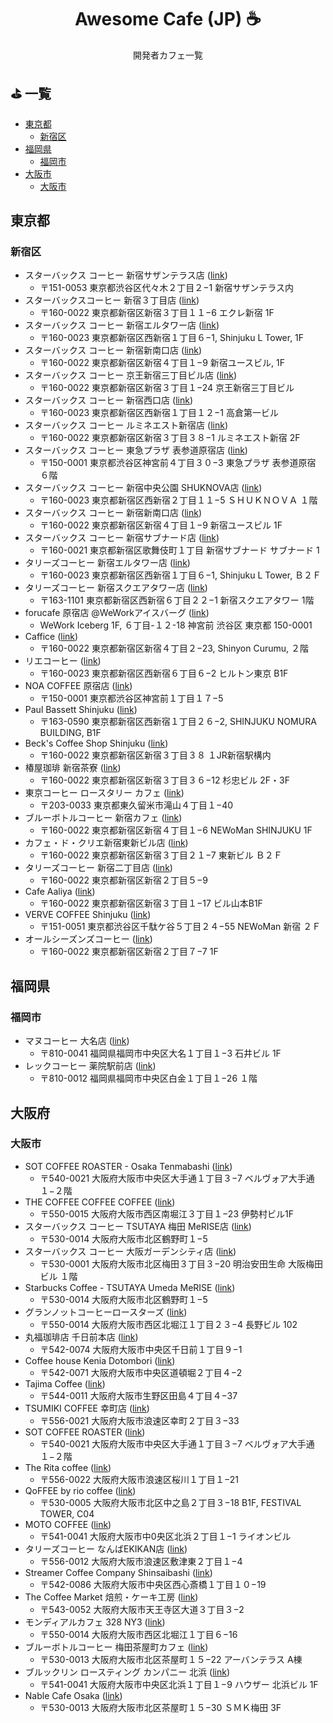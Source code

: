 <h1 align="center">Awesome Cafe (JP) ☕</h1>
  
<p align="center">開発者カフェ一覧</p>

## ⛳️ 一覧

- [東京都](#東京都)
   - [新宿区](#新宿区)
- [福岡県](#福岡県)
   - [福岡市](#福岡市)
- [大阪市](#大阪市)
   - [大阪市](#大阪市)

## 東京都

### 新宿区

- スターバックス コーヒー 新宿サザンテラス店 ([link](https://goo.gl/maps/xWjfzR6VF1ce9QGg6?coh=178572&entry=tt))
   - 〒151-0053 東京都渋谷区代々木２丁目２−1 新宿サザンテラス内
- スターバックスコーヒー 新宿３丁目店 ([link](https://goo.gl/maps/Kdz4Px8F3FGpzgaM9))
   - 〒160-0022 東京都新宿区新宿３丁目１１−6 エクレ新宿 1F
- スターバックス コーヒー 新宿エルタワー店 ([link](https://goo.gl/maps/EAwkiYXLFn9MSPAP7))
   - 〒160-0023 東京都新宿区西新宿１丁目６−1, Shinjuku L Tower, 1F
- スターバックス コーヒー 新宿新南口店 ([link](https://goo.gl/maps/6h8uUQFPtnc4X6TA9))
   - 〒160-0022 東京都新宿区新宿４丁目１−9 新宿ユースビル, 1F
- スターバックス コーヒー 京王新宿三丁目ビル店 ([link](https://goo.gl/maps/BiS6EAGnWNoRaQgQ9))
   - 〒160-0022 東京都新宿区新宿３丁目１−24 京王新宿三丁目ビル
- スターバックス コーヒー 新宿西口店 ([link](https://goo.gl/maps/9VhU1Kbb27Jbatqk8))
   - 〒160-0023 東京都新宿区西新宿１丁目１２−1 高倉第一ビル
- スターバックス コーヒー ルミネエスト新宿店 ([link](https://goo.gl/maps/ymJyi36esQMc8JoCA))
   - 〒160-0022 東京都新宿区新宿３丁目３８−1 ルミネエスト新宿 2F
- スターバックス コーヒー 東急プラザ 表参道原宿店 ([link](https://goo.gl/maps/SMm1YnVW2XDLVpEw8))
   - 〒150-0001 東京都渋谷区神宮前４丁目３０−3 東急プラザ 表参道原宿 ６階
- スターバックス コーヒー 新宿中央公園 SHUKNOVA店 ([link](https://goo.gl/maps/rikEYw54EKbfVt9N7))
   - 〒160-0023 東京都新宿区西新宿２丁目１１−5 ＳＨＵＫＮＯＶＡ １階
- スターバックス コーヒー 新宿新南口店 ([link](https://goo.gl/maps/aramDBFT7htryq6D7))
   - 〒160-0022 東京都新宿区新宿４丁目１−9 新宿ユースビル 1F
- スターバックス コーヒー 新宿サブナード店 ([link](https://goo.gl/maps/hAckCcJcMdm9eJ9B6))
   - 〒160-0021 東京都新宿区歌舞伎町１丁目 新宿サブナード サブナード 1
- タリーズコーヒー 新宿エルタワー店 ([link](https://goo.gl/maps/3DV1DXZcLp8EXC4eA))
   - 〒160-0023 東京都新宿区西新宿１丁目６−1, Shinjuku L Tower, Ｂ２Ｆ
- タリーズコーヒー 新宿スクエアタワー店 ([link](https://goo.gl/maps/erpgPuM5atgyWwye8))
   - 〒163-1101 東京都新宿区西新宿６丁目２２−1 新宿スクエアタワー 1階
- forucafe 原宿店 @WeWorkアイスバーグ ([link](https://goo.gl/maps/qEtx8jCk8AYAqY6r5))
   - WeWork Iceberg 1F, ６丁目-１２-18 神宮前 渋谷区 東京都 150-0001
- Caffice ([link](https://goo.gl/maps/4sJZNRwLeiYe11D26))
   - 〒160-0022 東京都新宿区新宿４丁目２−23, Shinyon Curumu, ２階
- リエコーヒー ([link](https://goo.gl/maps/VXnoh7FXYkZd2DNq6))
   - 〒160-0023 東京都新宿区西新宿６丁目６−2 ヒルトン東京 B1F
- NOA COFFEE 原宿店 ([link](https://goo.gl/maps/bKf4MWRkgr9noYyz8))
   - 〒150-0001 東京都渋谷区神宮前１丁目１７−5
- Paul Bassett Shinjuku ([link](https://goo.gl/maps/Kuh3QaeGEH7bkFQy8))
   - 〒163-0590 東京都新宿区西新宿１丁目２６−2, SHINJUKU NOMURA BUILDING, B1F
- Beck's Coffee Shop Shinjuku ([link](https://goo.gl/maps/6m3rgDJU1ffbkSNa9))
   - 〒160-0022 東京都新宿区新宿３丁目３８ １JR新宿駅構内
- 椿屋珈琲 新宿茶寮 ([link](https://goo.gl/maps/AmziRb7Tdeh2QGSZ9))
   - 〒160-0022 東京都新宿区新宿３丁目３６−12 杉忠ビル 2F・3F
- 東京コーヒー ロースタリー カフェ ([link](https://goo.gl/maps/w42cC1go8vT2hPCn9?coh=178572&entry=tt))
   - 〒203-0033 東京都東久留米市滝山４丁目１−40
- ブルーボトルコーヒー 新宿カフェ ([link](https://goo.gl/maps/8sq6qsCQXtrMjBDH8))
   - 〒160-0022 東京都新宿区新宿４丁目１−6 NEWoMan SHINJUKU 1F
- カフェ・ド・クリエ新宿東新ビル店 ([link](https://goo.gl/maps/sVeycdUiJroP9Le66))
   - 〒160-0022 東京都新宿区新宿３丁目２１−7 東新ビル Ｂ２Ｆ
- タリーズコーヒー 新宿二丁目店 ([link](https://goo.gl/maps/JVbbzEiwvrYaNijw7))
   - 〒160-0022 東京都新宿区新宿２丁目５−9
- Cafe Aaliya ([link](https://goo.gl/maps/TpzyANqDQQ5jjhxCA))
   - 〒160-0022 東京都新宿区新宿３丁目１−17 ビル山本B1F
- VERVE COFFEE Shinjuku ([link](https://goo.gl/maps/dmMZq15KUEu8Sq3v7))
   - 〒151-0051 東京都渋谷区千駄ケ谷５丁目２４−55 NEWoMan 新宿 ２Ｆ
- オールシーズンズコーヒー ([link](https://goo.gl/maps/3vesxAZQL9QAUddA8))
   - 〒160-0022 東京都新宿区新宿２丁目７−7 1F

## 福岡県

### 福岡市

- マヌコーヒー 大名店 ([link](https://goo.gl/maps/For7u8yjPKrWffY4A))
   - 〒810-0041 福岡県福岡市中央区大名１丁目１−3 石井ビル 1F
- レックコーヒー 薬院駅前店 ([link](https://goo.gl/maps/3T26UpmD34sBTspU8))
   - 〒810-0012 福岡県福岡市中央区白金１丁目１−26 １階

## 大阪府

### 大阪市

- SOT COFFEE ROASTER - Osaka Tenmabashi ([link]())
   - 〒540-0021 大阪府大阪市中央区大手通１丁目３−7 ベルヴォア大手通 １−２階
- THE COFFEE COFFEE COFFEE ([link](https://goo.gl/maps/AWuZrCsPZocvsDSp7))
   - 〒550-0015 大阪府大阪市西区南堀江３丁目１−23 伊勢村ビル1F
- スターバックス コーヒー TSUTAYA 梅田 MeRISE店 ([link](https://goo.gl/maps/kpHwb3BKfcXJzWRL6))
   - 〒530-0014 大阪府大阪市北区鶴野町１−5
- スターバックス コーヒー 大阪ガーデンシティ店 ([link](https://goo.gl/maps/rDYCnDF9hWLwjiDY6))
   - 〒530-0001 大阪府大阪市北区梅田３丁目３−20 明治安田生命 大阪梅田ビル １階
- Starbucks Coffee - TSUTAYA Umeda MeRISE ([link](https://goo.gl/maps/F1wMqjowwcgUH29S9))
   - 〒530-0014 大阪府大阪市北区鶴野町１−5
- グランノットコーヒーロースターズ ([link](https://goo.gl/maps/DCw2yi9n93Vcn6aU7?coh=178572&entry=tt))
   - 〒550-0014 大阪府大阪市西区北堀江１丁目２３−4 長野ビル 102
- 丸福珈琲店 千日前本店 ([link](https://goo.gl/maps/fpaPjpY8TZfyWtjq9))
   - 〒542-0074 大阪府大阪市中央区千日前１丁目９−1
- Coffee house Kenia Dotombori ([link](https://goo.gl/maps/M8RsEDHMiQspjHvh9))
   - 〒542-0071 大阪府大阪市中央区道頓堀２丁目４−2
- Tajima Coffee ([link](https://goo.gl/maps/UdqN7UgoToNFhQw48))
   - 〒544-0011 大阪府大阪市生野区田島４丁目４−37
- TSUMIKI COFFEE 幸町店 ([link](https://goo.gl/maps/shVmCksRU5ihSPH86))
   - 〒556-0021 大阪府大阪市浪速区幸町２丁目３−33
- SOT COFFEE ROASTER ([link](https://goo.gl/maps/4FGdCjmAgcovRjq57))
   - 〒540-0021 大阪府大阪市中央区大手通１丁目３−7 ベルヴォア大手通 １−２階
- The Rita coffee ([link](https://goo.gl/maps/DHcM15rTsXmyH1ka6))
   - 〒556-0022 大阪府大阪市浪速区桜川１丁目１−21
- QoFFEE by rio coffee ([link](https://goo.gl/maps/m67EKmUBGJm7S4xG8))
   - 〒530-0005 大阪府大阪市北区中之島２丁目３−18 B1F, FESTIVAL TOWER, C04
- MOTO COFFEE ([link](https://goo.gl/maps/EK7UvEh8BuU9zk8R6?coh=178572&entry=tt))
   - 〒541-0041 大阪府大阪市中0央区北浜２丁目１−1 ライオンビル
- タリーズコーヒー なんばEKIKAN店 ([link](https://goo.gl/maps/Sd2fqPjyaB2auP7WA))
   - 〒556-0012 大阪府大阪市浪速区敷津東２丁目１−4
- Streamer Coffee Company Shinsaibashi ([link](https://goo.gl/maps/F4dSrFzjis7Dai5aA))
   - 〒542-0086 大阪府大阪市中央区西心斎橋１丁目１０−19
- The Coffee Market 焙煎・ケーキ工房 ([link](https://goo.gl/maps/aWdTxLn9MKDKqX6r9))
   - 〒543-0052 大阪府大阪市天王寺区大道３丁目３−2
- モンディアルカフェ 328 NY3 ([link](https://goo.gl/maps/TujoWBxkKmjbmG3R8))
   - 〒550-0014 大阪府大阪市西区北堀江１丁目６−16
- ブルーボトルコーヒー 梅田茶屋町カフェ ([link](https://goo.gl/maps/HFMHfBSf1QcVrhAv9?coh=178572&entry=tt))
   - 〒530-0013 大阪府大阪市北区茶屋町１５−22 アーバンテラス A棟
- ブルックリン ロースティング カンパニー 北浜 ([link](https://goo.gl/maps/Fn8i8GdoucTiHdLN6?coh=178572&entry=tt))
   - 〒541-0041 大阪府大阪市中央区北浜１丁目１−9 ハウザー 北浜ビル 1F
- Nable Cafe Osaka ([link](https://goo.gl/maps/v6LqU6Bgvt6Dd6H27?coh=178572&entry=tt))
   - 〒530-0013 大阪府大阪市北区茶屋町１５−30 ＳＭＫ梅田 3F

